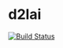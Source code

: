 # d2lai

[![Build Status](https://github.com/ashutosh-b-b/d2lai.jl/actions/workflows/CI.yml/badge.svg?branch=main)](https://github.com/ashutosh-b-b/d2lai.jl/actions/workflows/CI.yml?query=branch%3Amain)
